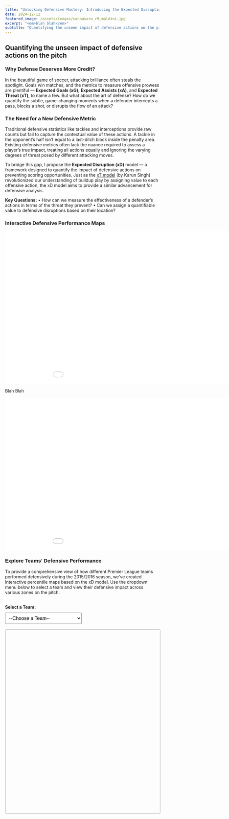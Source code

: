 ```yaml
---
title: "Unlocking Defensive Mastery: Introducing the Expected Disruption (xD) Model in Football Analytics"
date: 2024-12-12
featured_image: /assets/images/cannavaro_r9_maldini.jpg
excerpt: "<em>blah blah</em>"
subtitle: "Quantifying the unseen impact of defensive actions on the pitch"
---
```


## Quantifying the unseen impact of defensive actions on the pitch

### **Why Defense Deserves More Credit?**

In the beautiful game of soccer, attacking brilliance often steals the spotlight. Goals win matches, and the metrics to measure offensive prowess are plentiful — **Expected Goals (xG)**, **Expected Assists (xA)**, and **Expected Threat (xT)**, to name a few. But what about the art of defense? How do we quantify the subtle, game-changing moments when a defender intercepts a pass, blocks a shot, or disrupts the flow of an attack?

### **The Need for a New Defensive Metric**

Traditional defensive statistics like tackles and interceptions provide raw counts but fail to capture the contextual value of these actions. A tackle in the opponent’s half isn’t equal to a last-ditch block inside the penalty area. Existing defensive metrics often lack the nuance required to assess a player’s true impact, treating all actions equally and ignoring the varying degrees of threat posed by different attacking moves.

To bridge this gap, I propose the **Expected Disruption (xD)** model — a framework designed to quantify the impact of defensive actions on preventing scoring opportunities. Just as the [xT model](https://karun.in/blog/expected-threat.html) (by Karun Singh) revolutionized our understanding of buildup play by assigning value to each offensive action, the xD model aims to provide a similar advancement for defensive analysis.

**Key Questions:**
•	How can we measure the effectiveness of a defender’s actions in terms of the threat they prevent?
•	Can we assign a quantifiable value to defensive disruptions based on their location?

### **Interactive Defensive Performance Maps**

<!-- Existing Interactive Plot -->
<iframe 
  src="{{ '/assets/xD_heatmap_interactive_v2.html' | relative_url }}"
  width="1000"
  height="500"
  scrolling="no"
  style="border:none; overflow:hidden;">
</iframe>

Blah Blah

<!-- Existing Leicester City Plot -->
<iframe 
  src="{{ '/assets/Leicester_City_percentile_map.html' | relative_url }}"
  width="1000"
  height="500"
  scrolling="no"
  style="border:none; overflow:hidden;">
</iframe>

### **Explore Teams' Defensive Performance**

To provide a comprehensive view of how different Premier League teams performed defensively during the 2015/2016 season, we've created interactive percentile maps based on the xD model. Use the dropdown menu below to select a team and view their defensive impact across various zones on the pitch.

<br>

<div>
  <label for="team-select"><strong>Select a Team:</strong></label><br>
  <select id="team-select" onchange="updatePlot()" style="padding: 8px; font-size: 16px; margin-top: 10px; width: 250px;">
    <option value="">--Choose a Team--</option>
    <option value="AFC_Bournemouth">AFC Bournemouth</option>
    <option value="Aston_Villa">Aston Villa</option>
    <option value="Chelsea">Chelsea</option>
    <option value="Crystal_Palace">Crystal Palace</option>
    <option value="Everton">Everton</option>
    <option value="Leicester_City">Leicester City</option>
    <option value="Liverpool">Liverpool</option>
    <option value="Manchester_City">Manchester City</option>
    <option value="Manchester_United">Manchester United</option>
    <option value="Newcastle_United">Newcastle United</option>
    <option value="Norwich_City">Norwich City</option>
    <option value="Southampton">Southampton</option>
    <option value="Sunderland">Sunderland</option>
    <option value="Swansea_City">Swansea City</option>
    <option value="Tottenham_Hotspur">Tottenham Hotspur</option>
    <option value="West_Bromwich_Albion">West Bromwich Albion</option>
    <option value="West_Ham_United">West Ham United</option>
    <option value="Watford">Watford</option>
    <option value="Arsenal">Arsenal</option>
    <option value="Stoke_City">Stoke City</option>
  </select>
</div>

<br>

<!-- Iframe Container to Manage Responsiveness and Overflow -->
<div class="iframe-container" style="position: relative; width: 100%; height: 600px; overflow: hidden; border: 2px solid #ccc; border-radius: 5px;">
  <iframe 
    id="team-plot" 
    src="" 
    width="100%" 
    height="100%" 
    style="border:none; overflow:hidden;">
  </iframe>
</div>

<script>
  function updatePlot() {
    var select = document.getElementById('team-select');
    var iframe = document.getElementById('team-plot');
    var team = select.value;
    if(team) {
      // Construct the correct path to the selected team's percentile map
      iframe.src = '{{ site.baseurl }}/assets/' + team + '_percentile_map.html';
    } else {
      iframe.src = '';
    }
  }
</script>
